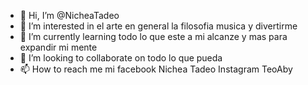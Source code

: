 - 👋 Hi, I’m @NicheaTadeo
- 👀 I’m interested in el arte en general la filosofia musica y divertirme
- 🌱 I’m currently learning todo lo que este a mi alcanze y mas para expandir mi mente 
- 💞️ I’m looking to collaborate on todo lo que pueda 
- 📫 How to reach me mi facebook Nichea Tadeo Instagram TeoAby

<!---
NicheaTadeo/NicheaTadeo is a ✨ special ✨ repository because its `README.md` (this file) appears on your GitHub profile.
You can click the Preview link to take a look at your changes.
--->
